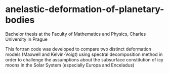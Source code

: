 # anelastic-deformation-of-planetary-bodies
Bachelor thesis at the Faculty of Mathematics and Physics, Charles University in Prague

This fortran code was developed to compare two distinct deformation models (Maxwell and Kelvin-Voigt) using spectral decomposition method in order to challenge the assumptions about the subsurface constitution of icy moons in the Solar System (especially Europa and Enceladus)
